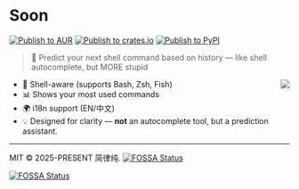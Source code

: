 # Soon


[![Publish to AUR](https://github.com/HsiangNianian/soon/actions/workflows/publish-aur.yml/badge.svg)](https://github.com/HsiangNianian/soon/actions/workflows/publish-aur.yml)
[![Publish to crates.io](https://github.com/HsiangNianian/soon/actions/workflows/publish-crates.yml/badge.svg)](https://github.com/HsiangNianian/soon/actions/workflows/publish-crates.yml)
[![Publish to PyPI](https://github.com/HsiangNianian/soon/actions/workflows/publish-pypi.yml/badge.svg)](https://github.com/HsiangNianian/soon/actions/workflows/publish-pypi.yml)


> 🤖 Predict your next shell command based on history — like shell autocomplete, but MORE stupid

<img align="right" src="https://repology.org/badge/vertical-allrepos/soon.svg?columns=2" />

- 🐚 Shell-aware (supports Bash, Zsh, Fish)
- 📊 Shows your most used commands
- 🌍 i18n support (EN/中文)
- 💡 Designed for clarity — **not** an autocomplete tool, but a prediction assistant.

---

MIT © 2025-PRESENT 简律纯.
[![FOSSA Status](https://app.fossa.com/api/projects/git%2Bgithub.com%2FHsiangNianian%2Fsoon.svg?type=shield&issueType=security)](https://app.fossa.com/projects/git%2Bgithub.com%2FHsiangNianian%2Fsoon?ref=badge_shield&issueType=security)

[![FOSSA Status](https://app.fossa.com/api/projects/git%2Bgithub.com%2FHsiangNianian%2Fsoon.svg?type=large&issueType=license)](https://app.fossa.com/projects/git%2Bgithub.com%2FHsiangNianian%2Fsoon?ref=badge_large&issueType=license)